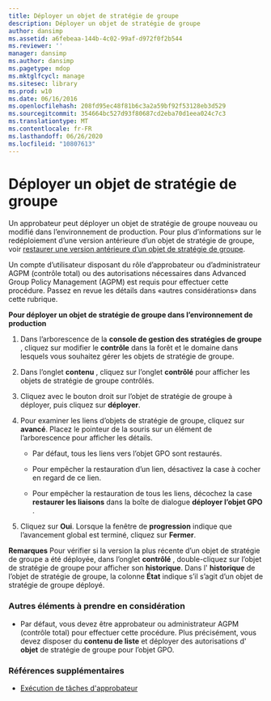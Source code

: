 ```yaml
---
title: Déployer un objet de stratégie de groupe
description: Déployer un objet de stratégie de groupe
author: dansimp
ms.assetid: a6febeaa-144b-4c02-99af-d972f0f2b544
ms.reviewer: ''
manager: dansimp
ms.author: dansimp
ms.pagetype: mdop
ms.mktglfcycl: manage
ms.sitesec: library
ms.prod: w10
ms.date: 06/16/2016
ms.openlocfilehash: 208fd95ec48f81b6c3a2a59bf92f53128eb3d529
ms.sourcegitcommit: 354664bc527d93f80687cd2eba70d1eea024c7c3
ms.translationtype: MT
ms.contentlocale: fr-FR
ms.lasthandoff: 06/26/2020
ms.locfileid: "10807613"
---
```

# Déployer un objet de stratégie de groupe


Un approbateur peut déployer un objet de stratégie de groupe nouveau ou modifié dans l’environnement de production. Pour plus d’informations sur le redéploiement d’une version antérieure d’un objet de stratégie de groupe, voir [restaurer une version antérieure d’un objet de stratégie de groupe](roll-back-to-an-earlier-version-of-a-gpo-agpm40.md).

Un compte d’utilisateur disposant du rôle d’approbateur ou d’administrateur AGPM (contrôle total) ou des autorisations nécessaires dans Advanced Group Policy Management (AGPM) est requis pour effectuer cette procédure. Passez en revue les détails dans «autres considérations» dans cette rubrique.

**Pour déployer un objet de stratégie de groupe dans l’environnement de production**

1.  Dans l’arborescence de la **console de gestion des stratégies de groupe** , cliquez sur modifier le **contrôle** dans la forêt et le domaine dans lesquels vous souhaitez gérer les objets de stratégie de groupe.

2.  Dans l’onglet **contenu** , cliquez sur l’onglet **contrôlé** pour afficher les objets de stratégie de groupe contrôlés.

3.  Cliquez avec le bouton droit sur l’objet de stratégie de groupe à déployer, puis cliquez sur **déployer**.

4.  Pour examiner les liens d’objets de stratégie de groupe, cliquez sur **avancé**. Placez le pointeur de la souris sur un élément de l’arborescence pour afficher les détails.

    -   Par défaut, tous les liens vers l’objet GPO sont restaurés.

    -   Pour empêcher la restauration d’un lien, désactivez la case à cocher en regard de ce lien.

    -   Pour empêcher la restauration de tous les liens, décochez la case **restaurer les liaisons** dans la boîte de dialogue **déployer l’objet GPO** .

5.  Cliquez sur **Oui**. Lorsque la fenêtre de **progression** indique que l’avancement global est terminé, cliquez sur **Fermer**.

**Remarques**  Pour vérifier si la version la plus récente d’un objet de stratégie de groupe a été déployée, dans l’onglet **contrôlé** , double-cliquez sur l’objet de stratégie de groupe pour afficher son **historique**. Dans l' **historique** de l’objet de stratégie de groupe, la colonne **État** indique s’il s’agit d’un objet de stratégie de groupe déployé.

 

### Autres éléments à prendre en considération

-   Par défaut, vous devez être approbateur ou administrateur AGPM (contrôle total) pour effectuer cette procédure. Plus précisément, vous devez disposer du **contenu de liste** et déployer des autorisations d' **objet** de stratégie de groupe pour l’objet GPO.

### Références supplémentaires

-   [Exécution de tâches d'approbateur](performing-approver-tasks-agpm40.md)

 

 





